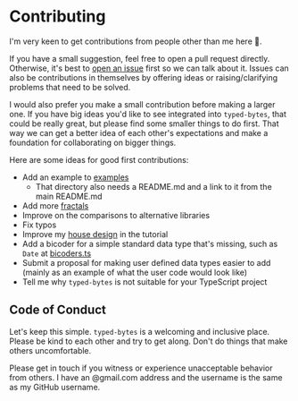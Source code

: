 # Contributing

I'm very keen to get contributions from people other than me here 🥳.

If you have a small suggestion, feel free to open a pull request directly.
Otherwise, it's best to
[open an issue](https://github.com/voltrevo/monorepo/issues)
first so we can talk about it. Issues can also be contributions in themselves by
offering ideas or raising/clarifying problems that need to be solved.

I would also prefer you make a small contribution before making a larger one.
If you have big ideas you'd like to see integrated into `typed-bytes`, that
could be really great, but please find some smaller things to do first. That way
we can get a better idea of each other's expectations and make a foundation for
collaborating on bigger things.

Here are some ideas for good first contributions:
- Add an example to [examples](./examples/README.md)
  - That directory also needs a README.md and a link to it from the main
    README.md
- Add more [fractals](./examples/Shapes/demo/fractals/README.md)
- Improve on the comparisons to alternative libraries
- Fix typos
- Improve my [house design](./examples/Shapes/tutorial/step08/README.md) in the
  tutorial
- Add a bicoder for a simple standard data type that's missing, such as `Date`
  at [bicoders.ts](/src/bicoders.ts)
- Submit a proposal for making user defined data types easier to add (mainly as
  an example of what the user code would look like)
- Tell me why `typed-bytes` is not suitable for your TypeScript project

## Code of Conduct

Let's keep this simple. `typed-bytes` is a welcoming and inclusive place. Please
be kind to each other and try to get along. Don't do things that make others
uncomfortable.

Please get in touch if you witness or experience unacceptable behavior from
others. I have an @gmail.com address and the username is the same as my GitHub
username.

